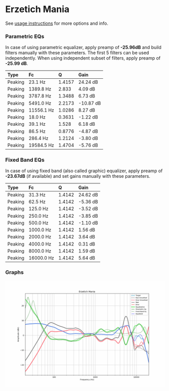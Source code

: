 # Erzetich Mania
See [usage instructions](https://github.com/jaakkopasanen/AutoEq#usage) for more options and info.

### Parametric EQs
In case of using parametric equalizer, apply preamp of **-25.96dB** and build filters manually
with these parameters. The first 5 filters can be used independently.
When using independent subset of filters, apply preamp of **-25.99 dB**.

| Type    | Fc         |      Q | Gain      |
|:--------|:-----------|:-------|:----------|
| Peaking | 23.1 Hz    | 1.4157 | 24.24 dB  |
| Peaking | 1389.8 Hz  | 2.833  | 4.09 dB   |
| Peaking | 3787.8 Hz  | 1.3488 | 6.73 dB   |
| Peaking | 5491.0 Hz  | 2.2173 | -10.87 dB |
| Peaking | 11556.1 Hz | 1.0286 | 8.27 dB   |
| Peaking | 18.0 Hz    | 0.3631 | -1.22 dB  |
| Peaking | 39.1 Hz    | 1.528  | 6.18 dB   |
| Peaking | 86.5 Hz    | 0.8776 | -4.87 dB  |
| Peaking | 286.4 Hz   | 1.2124 | -3.80 dB  |
| Peaking | 19584.5 Hz | 1.4704 | -5.76 dB  |

### Fixed Band EQs
In case of using fixed band (also called graphic) equalizer, apply preamp of **-23.67dB**
(if available) and set gains manually with these parameters.

| Type    | Fc         |      Q | Gain     |
|:--------|:-----------|:-------|:---------|
| Peaking | 31.3 Hz    | 1.4142 | 24.62 dB |
| Peaking | 62.5 Hz    | 1.4142 | -5.36 dB |
| Peaking | 125.0 Hz   | 1.4142 | -3.52 dB |
| Peaking | 250.0 Hz   | 1.4142 | -3.85 dB |
| Peaking | 500.0 Hz   | 1.4142 | -1.10 dB |
| Peaking | 1000.0 Hz  | 1.4142 | 1.56 dB  |
| Peaking | 2000.0 Hz  | 1.4142 | 3.64 dB  |
| Peaking | 4000.0 Hz  | 1.4142 | 0.31 dB  |
| Peaking | 8000.0 Hz  | 1.4142 | 1.59 dB  |
| Peaking | 16000.0 Hz | 1.4142 | 5.64 dB  |

### Graphs
![](./Erzetich%20Mania.png)